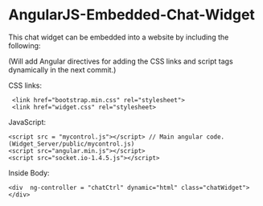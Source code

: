 # AngularJS-Embedded-Chat-Widget
This chat widget can be embedded into a website by including the following:

(Will add Angular directives for adding the CSS links and script tags dynamically in the next commit.)

CSS links: 
```
 <link href="bootstrap.min.css" rel="stylesheet"> 
 <link href="widget.css" rel="stylesheet>
 ```
 
JavaScript:
```
<script src = "mycontrol.js"></script> // Main angular code. (Widget_Server/public/mycontrol.js)
<script src="angular.min.js"></script>
<script src="socket.io-1.4.5.js"></script>
```
Inside Body:
```
<div  ng-controller = "chatCtrl" dynamic="html" class="chatWidget"></div>

```


